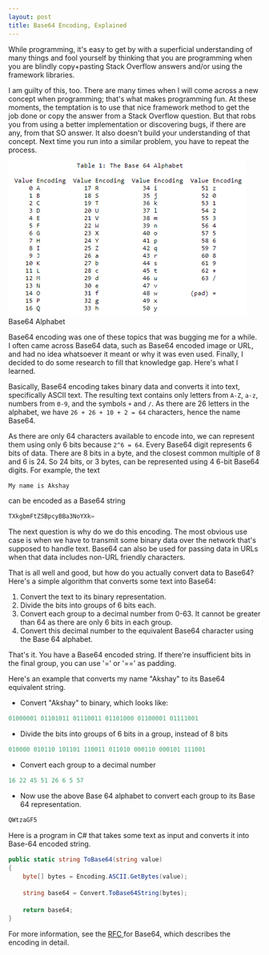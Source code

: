```yaml
---
layout: post
title: Base64 Encoding, Explained
---
```


While programming, it's easy to get by with a superficial understanding of many things and fool yourself by thinking that you are programming when you are blindly copy+pasting Stack Overflow answers and/or using the framework libraries.

I am guilty of this, too. There are many times when I will come across a new concept when programming; that's what makes programming fun. At these moments, the temptation is to use that nice framework method to get the job done or copy the answer from a Stack Overflow question. But that robs you from using a better implementation or discovering bugs, if there are any, from that SO answer. It also doesn't build your understanding of that concept. Next time you run into a similar problem, you have to repeat the process.

<div class="random centered">
  <a target="_blank" href="../images/random/base64_encoding.png">
    <img src="../images/random/base64_encoding.png" alt="Base64 Encoding">
  </a>
  <div class="caption">Base64 Alphabet</div>
</div>

Base64 encoding was one of these topics that was bugging me for a while. I often came across Base64 data, such as Base64 encoded image or URL, and had no idea whatsoever it meant or why it was even used. Finally, I decided to do some research to fill that knowledge gap. Here's what I learned.

Basically, Base64 encoding takes binary data and converts it into text, specifically ASCII text. The resulting text contains only letters from `A-Z`, `a-z`, numbers from `0-9`, and the symbols `+` and `/`. As there are 26 letters in the alphabet, we have `26 + 26 + 10 + 2 = 64` characters, hence the name Base64.  

As there are only 64 characters available to encode into, we can represent them using only 6 bits because `2^6 = 64`. Every Base64 digit represents 6 bits of data. There are 8 bits in a byte, and the closest common multiple of 8 and 6 is 24. So 24 bits, or 3 bytes, can be represented using 4 6-bit Base64 digits. For example, the text

```c
My name is Akshay
```

can be encoded as a Base64 string 

```c
TXkgbmFtZSBpcyBBa3NoYXk=
```

The next question is why do we do this encoding. The most obvious use case is when we have to transmit some binary data over the network that's supposed to handle text. Base64 can also be used for passing data in URLs when that data includes non-URL friendly characters.

That is all well and good, but how do you actually convert data to Base64? Here's a simple algorithm that converts some text into Base64:

1. Convert the text to its binary representation. 
2. Divide the bits into groups of 6 bits each.
3. Convert each group to a decimal number from 0-63. It cannot be greater than 64 as there are only 6 bits in each group. 
4. Convert this decimal number to the equivalent Base64 character using the Base 64 alphabet. 

That's it. You have a Base64 encoded string. If there're insufficient bits in the final group, you can use '=' or '==' as padding. 

Here's an example that converts my name "Akshay" to its Base64 equivalent string. 

- Convert "Akshay" to binary, which looks like:

```c
01000001 01101011 01110011 01101000 01100001 01111001
```

- Divide the bits into groups of 6 bits in a group, instead of 8 bits

```c
010000 010110 101101 110011 011010 000110 000101 111001
```

- Convert each group to a decimal number

```c
16 22 45 51 26 6 5 57
```

- Now use the above Base 64 alphabet to convert each group to its Base 64 representation.

```c
QWtzaGF5
```

Here is a program in C# that takes some text as input and converts it into Base-64 encoded string.

```c#
public static string ToBase64(string value)
{
    byte[] bytes = Encoding.ASCII.GetBytes(value);

    string base64 = Convert.ToBase64String(bytes);

    return base64;
}
```

For more information, see the [RFC ](https://tools.ietf.org/html/rfc4648)for Base64, which describes the encoding in detail. 
